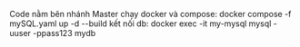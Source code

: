 Code nằm bên nhánh Master 
chạy docker và compose: docker compose -f mySQL.yaml up -d --build
kết nối db: docker exec -it my-mysql mysql -uuser -ppass123 mydb
